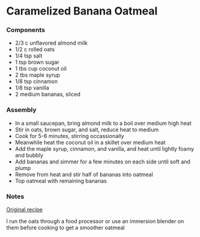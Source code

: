 # Caramelized Banana Oatmeal

### Components

* 2/3 c unflavored almond milk
* 1/2 c rolled oats
* 1/4 tsp salt
* 1 tsp brown sugar
* 1 tbs cup coconut oil
* 2 tbs maple syrup
* 1/8 tsp cinnamon
* 1/8 tsp vanilla
* 2 medium bananas, sliced

### Assembly
* In a small saucepan, bring almond milk to a boil over medium high heat
* Stir in oats, brown sugar, and salt, reduce heat to medium
* Cook for 5-6 minutes, stirring occassionally
* Meanwhile heat the coconut oil in a skillet over medium heat
* Add the maple syrup, cinnamon, and vanilla, and heat until lightly foamy and bubbly
* Add bananas and simmer for a few minutes on each side until soft and plump
* Remove from heat and stir half of bananas into oatmeal
* Top oatmeal with remaining bananas

### Notes

[Original recipe](https://pinchofyum.com/caramelized-banana-oatmeal)

I run the oats through a food processor or use an immersion blender on them before cooking to get a smoother oatmeal
